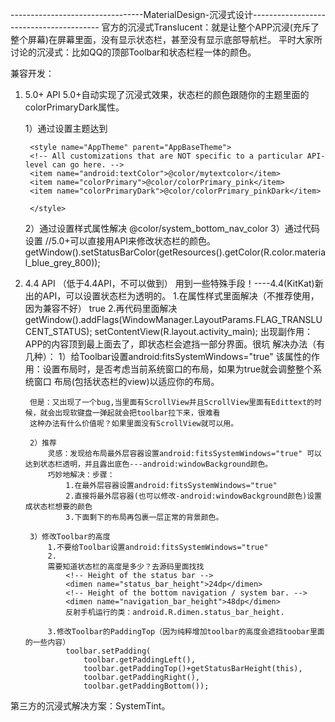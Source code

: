
---------------------------------MaterialDesign-沉浸式设计----------------------------------------
官方的沉浸式Translucent：就是让整个APP沉浸(充斥了整个屏幕)在屏幕里面，没有显示状态栏，甚至没有显示底部导航栏。
平时大家所讨论的沉浸式：比如QQ的顶部Toolbar和状态栏程一体的颜色。

兼容开发：
1. 5.0+ API
	5.0+自动实现了沉浸式效果，状态栏的颜色跟随你的主题里面的colorPrimaryDark属性。
	  
	1）通过设置主题达到
	<!-- Application theme. -->
	    <style name="AppTheme" parent="AppBaseTheme">
		<!-- All customizations that are NOT specific to a particular API-level can go here. -->
		<item name="android:textColor">@color/mytextcolor</item>
		<item name="colorPrimary">@color/colorPrimary_pink</item>
		<item name="colorPrimaryDark">@color/colorPrimary_pinkDark</item>
	<!--         <item name="android:windowBackground">@color/background</item> -->
	<!--         <item name="colorAccent">#906292</item> -->
	    </style>
	2）通过设置样式属性解决
		<item name="android:statusBarColor">@color/system_bottom_nav_color</item>
	3）通过代码设置
		//5.0+可以直接用API来修改状态栏的颜色。
		getWindow().setStatusBarColor(getResources().getColor(R.color.material_blue_grey_800));

2. 4.4 API
（低于4.4API，不可以做到）
用到一些特殊手段！----4.4(KitKat)新出的API，可以设置状态栏为透明的。
	1.在属性样式里面解决（不推荐使用，因为兼容不好）
		<item name="android:windowTranslucentStatus">true</item>
	2.再代码里面解决
		getWindow().addFlags(WindowManager.LayoutParams.FLAG_TRANSLUCENT_STATUS);
		setContentView(R.layout.activity_main);
	出现副作用：
		APP的内容顶到最上面去了，即状态栏会遮挡一部分界面。很坑
	解决办法（有几种）：
		1）给Toolbar设置android:fitsSystemWindows="true"
		该属性的作用：设置布局时，是否考虑当前系统窗口的布局，如果为true就会调整整个系统窗口
				布局(包括状态栏的view)以适应你的布局。

		但是：又出现了一个bug,当里面有ScrollView并且ScrollView里面有Edittext的时候，就会出现软键盘一弹起就会把toolbar拉下来，很难看
		这种办法有什么价值呢？如果里面没有ScrollView就可以用。
		
		2）推荐
			灵感：发现给布局最外层容器设置android:fitsSystemWindows="true" 可以达到状态栏透明，并且露出底色---android:windowBackground颜色。
			巧妙地解决：步骤：
				1.在最外层容器设置android:fitsSystemWindows="true"
				2.直接将最外层容器(也可以修改-android:windowBackground颜色)设置成状态栏想要的颜色
				3.下面剩下的布局再包裹一层正常的背景颜色。

		3）修改Toolbar的高度
			1.不要给Toolbar设置android:fitsSystemWindows="true"
			2.
			需要知道状态栏的高度是多少？去源码里面找找
			    <!-- Height of the status bar -->
			    <dimen name="status_bar_height">24dp</dimen>
			    <!-- Height of the bottom navigation / system bar. -->
			    <dimen name="navigation_bar_height">48dp</dimen>
			    反射手机运行的类：android.R.dimen.status_bar_height.

			3.修改Toolbar的PaddingTop（因为纯粹增加toolbar的高度会遮挡toobar里面的一些内容）
				toolbar.setPadding(
					toolbar.getPaddingLeft(),
					toolbar.getPaddingTop()+getStatusBarHeight(this), 
					toolbar.getPaddingRight(),
					toolbar.getPaddingBottom());




第三方的沉浸式解决方案：SystemTint。


